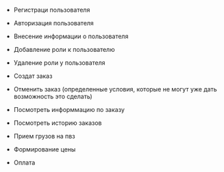 - Регистраци пользователя
- Авторизация пользователя
- Внесение информации о пользователя
- Добавление роли к пользователю
- Удаление роли у пользователя
- Создат заказ
- Отменить заказ (определенные условия, которые не могут уже дать возможность это сделать)
- Посмотреть информмацию по заказу
- Посмотреть историю заказов

- Прием грузов на пвз
- Формирование цены
- Оплата
